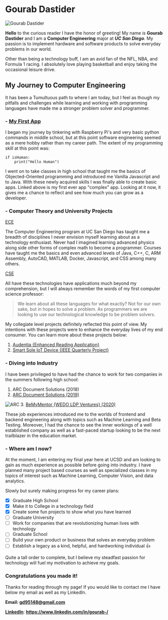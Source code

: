 # Gourab Dastider

![Gourab Dastider](https://pbs.twimg.com/profile_images/1251769211971502080/WoQn3FKt_400x400.jpg)

**Hello** to the curious reader I have the honor of greeting! My name is **Gourab Dastider** and I am a **Computer Engineering** major at **_UC San Diego_**. My passion is to implement hardware and software products to solve everyday problems in our world. 

Other than being a technology buff, I am an avid fan of the NFL, NBA, and Formula 1 racing. I absolutely love playing basketball and enjoy taking the occasional leisure drive.

## My Journey to Computer Engineering

It has been a Tumultuous path to where I am today, but I feel as though my pitfalls and challenges while learning and working with programming languages have made me a stronger problem solver and programmer.

### - [My First App](https://studio.code.org/projects/applab/BWWQ9QaVSB9v3jNDbD5Ey_12_1ACJ6dU_5tHsQvPjNs)

I began my journey by tinkering with Raspberry Pi's and very basic python commands in middle school, but at this point software engineering seemed as a mere hobby rather than my career path. 
The extent of my programming skill at this point was:
```
if isHuman:
	print("Hello Human")

```
I went on to take classes in high school that taught me the basics of Objected-Oriented programming and introduced me Vanilla Javascript and to Java. With these newly acquired skills I was finally able to create basic apps. Linked above is my first ever app "complex" app. Looking at it now, it gives me a chance to reflect and see how much you can grow as a developer.

### - Computer Theory and University Projects

[ECE](ecelogo.png)

The Computer Engineering program at UC San Diego has taught me a breadth of disciplines I never envision myself learning about as a technology enthusiast. Never had I imagined learning advanced physics along side other forms of complex math to become a programmer. Courses have taught me the basics and even advanced levels of Java, C++, C, ARM Assembly, AutoCAD, MATLAB, Docker, Javascript, and CSS among many others.

[CSE](cselogo.jpeg) 

All have these technologies have applications much beyond my comprehension, but I will always remember the words of my first computer science professor:

> We learn about all these languages for what exactly? Not for our own sake, but in hopes to solve a problem. As programmers we are looking to use our technological knowledge to be problem solvers.

My collegiate level projects definitely reflected this point of view. My intentions with these projects were to enhance the everyday lives of my end consumer. You can learn more about these projects below:

1. [Audentia {Enhanced Reading Application}](https://github.com/jacksonconte/audientia-sd-hacks)
2. [Smart Sole IoT Device {IEEE Quarterly Project}](https://github.com/AidanDougherty/IEEEQPFoot)


### - Diving into Industry

I have been privileged to have had the chance to work for two companies in the summers following high school:

1. ARC Document Solutions (2018)
2. [ARC Document Solutions (2019)](https://www.linkedin.com/in/gourab-/detail/overlay-view/urn:li:fsd_profileTreasuryMedia:(ACoAAB2phusBnWfEuP6Y4bkDG_BaG7oiw7HUJGg,1587665653004)/)

![ARC](https://res-2.cloudinary.com/crunchbase-production/image/upload/c_lpad,h_256,w_256,f_auto,q_auto:eco/v1402651471/y2pvd1528oqot5gb1zpf.jpg)
3. [BeMyMentor {WEDO LDP Ventures} (2020)](https://www.bemymentor.us/)

These job experiences introduced me to the worlds of frontend and backend engineering along with topics such as Machine Learning and Beta Testing. Moreover, I had the chance to see the inner workings of a well established company as well as a fast-paced startup looking to be the next trailblazer in the education market.

### - Where am I now?

At the moment, I am entering my final year here at UCSD and am looking to gain as much experience as possible before going into industry. I have planned many project based courses as well as specialized classes in my topics of interest such as Machine Learning, Computer Vision, and data analytics. 

Slowly but surely making progress for my career plans:

- [x] Graduate High School
- [x] Make it to College in a technology field
- [x] Create some fun projects to show what you have learned
- [ ] Graduate University
- [ ] Work for companies that are revolutionizing human lives with technology
- [ ] Graduate School
- [ ] Build your own product or business that solves an everyday problem
- [ ] Establish a legacy as a kind, helpful, and hardworking individual :+1:

Quite a tall order to complete, but I believe my steadfast passion for technology will fuel my motivation to achieve my goals.

### Congratulations you made it!

Thanks for reading through my page! 
If you would like to contact me I have below my email as well as my LinkedIn.

**Email: gd95148@gmail.com**

[**LinkedIn**](https://www.linkedin.com/in/gourab-/): 
**https://www.linkedin.com/in/gourab-/**
